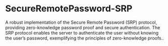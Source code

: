 # SecureRemotePassword-SRP
A robust implementation of the Secure Remote Password (SRP) protocol, providing zero-knowledge password proof and secure authentication. The SRP protocol enables the server to authenticate the user without knowing the user’s password, exemplifying the principles of zero-knowledge proofs..
